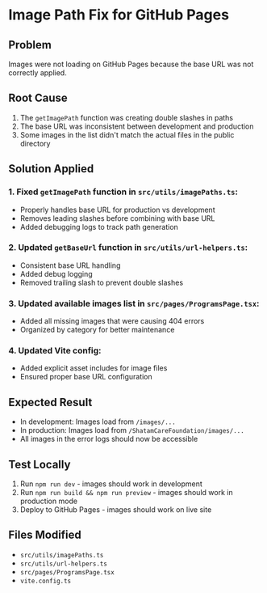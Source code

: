 # Image Path Fix for GitHub Pages

## Problem
Images were not loading on GitHub Pages because the base URL was not correctly applied.

## Root Cause
1. The `getImagePath` function was creating double slashes in paths
2. The base URL was inconsistent between development and production
3. Some images in the list didn't match the actual files in the public directory

## Solution Applied

### 1. Fixed `getImagePath` function in `src/utils/imagePaths.ts`:
- Properly handles base URL for production vs development
- Removes leading slashes before combining with base URL
- Added debugging logs to track path generation

### 2. Updated `getBaseUrl` function in `src/utils/url-helpers.ts`:
- Consistent base URL handling
- Added debug logging
- Removed trailing slash to prevent double slashes

### 3. Updated available images list in `src/pages/ProgramsPage.tsx`:
- Added all missing images that were causing 404 errors
- Organized by category for better maintenance

### 4. Updated Vite config:
- Added explicit asset includes for image files
- Ensured proper base URL configuration

## Expected Result
- In development: Images load from `/images/...`
- In production: Images load from `/ShatamCareFoundation/images/...`
- All images in the error logs should now be accessible

## Test Locally
1. Run `npm run dev` - images should work in development
2. Run `npm run build && npm run preview` - images should work in production mode
3. Deploy to GitHub Pages - images should work on live site

## Files Modified
- `src/utils/imagePaths.ts`
- `src/utils/url-helpers.ts`
- `src/pages/ProgramsPage.tsx`
- `vite.config.ts`

